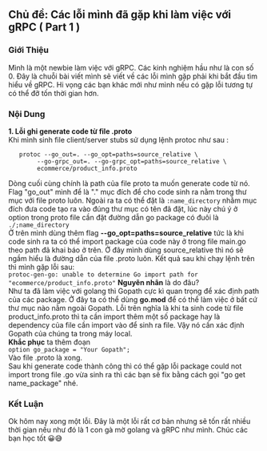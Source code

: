 ## Chủ đề: Các lỗi mình đã gặp khi làm việc với gRPC ( Part 1 )
### Giới Thiệu
 Mình là một newbie làm việc với gRPC. Các kinh nghiệm hầu như là con số 0. Đây là chuỗi bài viết mình sẽ viết về các lỗi mình gặp phải khi bắt đầu tìm hiểu về gRPC. Hi vọng các bạn khác mới như mình nếu có gặp lỗi tương tự có thể đỡ tốn thời gian hơn.
### Nội Dung 
**1. Lỗi ghi generate code từ file .proto**<br>
   Khi mình sinh file client/server stubs sử dụng lệnh protoc như sau :
```
   protoc --go_out=. --go_opt=paths=source_relative \
        --go-grpc_out=. --go-grpc_opt=paths=source_relative \
        ecommerce/product_info.proto 
```
Dòng cuối cùng chính là path của file proto ta muốn generate code từ nó. Flag "go_out" mình để là "." mục đích để cho code sinh ra nằm trong thư mục với file proto luôn. Ngoài ra ta có thể đặt là  `:name_directory` nhằm mục đích đưa code tạo ra vào đúng thư mục có tên đã đặt, lúc này chú ý ở option trong proto file cần đặt đường dẫn go package có đuôi là `./;name_directory`<br> 
Ở  trên mình dùng thêm flag **--go_opt=paths=source_relative** tức là khi code sinh ra ta có thể import package của code này ở trong file main.go theo path đã khai báo ở trên. Ở đây mình dùng source_relative thì nó sẽ ngầm hiểu là đường dẫn của file .proto luôn. Kết quả sau khi chạy lệnh trên thì mình gặp lỗi sau: <br>
`protoc-gen-go: unable to determine Go import path for "ecommerce/product_info.proto"`
  **Nguyên nhân** là do đâu? <br>
  Như ta đã làm việc với golang thì Gopath cực kì quan trọng để xác định path của các package. Ở đây ta có thể dùng **go.mod** để có thể làm việc ở bất cứ thư mục nào nằm ngoài Gopath. Lỗi trên nghĩa là khi ta sinh code từ file product_info.proto thì ta cần import thêm một số package hay là dependency của file cần import vào để sinh ra file. Vậy nó cần xác định Gopath của chúng ta trong máy local. <br>
  **Khắc phục** ta thêm đoạn <br>
      `option go_package = "Your Gopath";` <br>
     Vào file .proto là xong. <br>
Sau khi generate code thành công thì có thể gặp lỗi package could not import trong file .go vừa sinh ra thì các bạn sẽ fix bằng cách gọi "go get name_package" nhé.  

### Kết Luận 
Ok hôm nay xong một lỗi.
Đây là một lỗi rất cơ bản nhưng sẽ tốn rất nhiều thời gian nếu như đó là 1 con gà mờ golang và gRPC như mình. Chúc các bạn học tốt :grinning::sweat_smile: